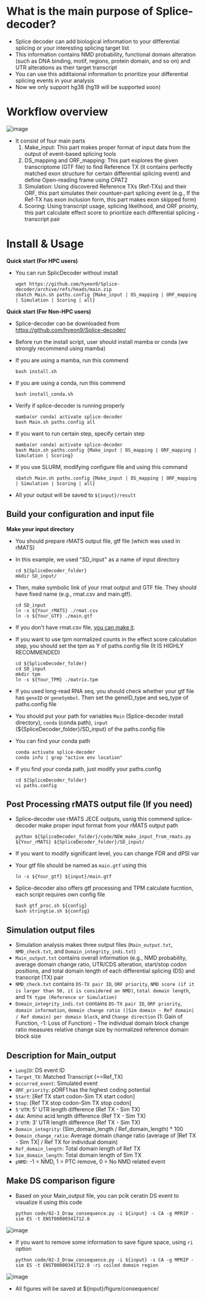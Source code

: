 # What is the main purpose of Splice-decoder?
* Splice decoder can add biological information to your differential splicing or your interesting splicing target list
* This information contains NMD probability, functional domain alteration (such as DNA binding, motif, regions, protein domain, and so on) and UTR alterations as their target transcript
* You can use this additaional information to prioritize your differential splicing events in your analysis
* Now we only support hg38 (hg19 will be supported soon)

# Workflow overview
![image](https://github.com/user-attachments/assets/57495564-6112-4127-a4fb-3a79192af674)

* It consist of four main parts
  1. Make_input: This part makes proper format of input data from the output of event-based splicing tools
  2. DS_mapping and ORF_mapping: This part explores the given transcriptome (GTF file) to find Reference TX (it contains perfectly matched exon structure for certain differential splicing event) and define Open-reading frame using CPAT2
  3. Simulation: Using discovered Reference TXs (Ref-TXs) and their ORF, this part simulates their countuer-part splicing event (e.g., If the Ref-TX has exon inclusion form, this part makes exon skipped form)
  4. Scoring: Using transcript usage, splicing likelihood, and ORF prioirty, this part calculate effect score to prioritize each differential splicing - transcript pair

# Install & Usage
**Quick start (For HPC users)**
* You can run SplicDecoder without install

      wget https://github.com/hyeon9/Splice-decoder/archive/refs/heads/main.zip
      sbatch Main.sh paths.config {Make_input | DS_mapping | ORF_mapping | Simulation | Scoring | all}

**Quick start (For Non-HPC users)**
* Splice-decoder can be downloaded from https://github.com/hyeon9/Splice-decoder/
* Before run the install script, user should install mamba or conda (we strongly recommend using mamba)
* If you are using a mamba, run this commend
  
      bash install.sh
  
* If you are using a conda, run this commend
  
      bash install_conda.sh

* Verify if splice-decoder is running properly

      mamba(or conda) activate splice-decoder
      bash Main.sh paths.config all

* If you want to run certain step, specify certain step

      mamba(or conda) activate splice-decoder
      bash Main.sh paths.config {Make_input | DS_mapping | ORF_mapping | Simulation | Scoring}

* If you use SLURM, modifying configure file and using this command

      sbatch Main.sh paths.config {Make_input | DS_mapping | ORF_mapping | Simulation | Scoring | all}

* All your output will be saved to `${input}/result`

## Build your configuration and input file
**Make your input directory**
- You should prepare rMATS output file, gtf file (which was used in rMATS)
- In this example, we used "SD_input" as a name of input directory
  
      cd ${SpliceDecoder_folder}
      mkdir SD_input/

- Then, make symbolic link of your rmat output and GTF file. They should have fixed name (e.g., rmat.csv and main.gtf).

      cd SD_input
      ln -s ${Your_rMATS} ./rmat.csv
      ln -s ${Your_GTF} ./main.gtf

- If you don't have rmat.csv file, [you can make it](#post-processing-rmats-output-file-(if-you-need)).
  
- If you want to use tpm normalized counts in the effect score calculation step, you should set the tpm as Y of paths.config file (It IS HIGHLY RECOMMENDED)

      cd ${SpliceDecoder_folder}
      cd SD_input
      mkdir tpm
      ln -s ${Your_TPM} ./matrix.tpm

- If you used long-read RNA seq, you should check whether your gtf file has `geneID` or `geneSymbol`. Then set the geneID_type and seq_type of paths.config file
- You should put your path for variables `Main` (Splice-decoder install directory), `conda` (conda path), `input` (${SpliceDecoder_folder}/SD_input) of the paths.config file
- You can find your conda path

      conda activate splice-decoder
      conda info | grep "active env location"

- If you find your conda path, just modify your paths.config

      cd ${SpliceDecoder_folder}
      vi paths.config


## Post Processing rMATS output file (If you need)
* Splice-decoder use rMATS JECE outputs, usnig this commend splice-decoder make proper input format from your rMATS output path
  
      python ${SpliceDecoder_folder}/code/NEW_make_input_from_rmats.py ${Your_rMATS} ${SpliceDecoder_folder}/SD_input/

* If you want to modify significant level, you can change FDR and dPSI var
* Your gtf file should be named as `main.gtf` using this

      ln -s ${Your_gtf} ${input}/main.gtf
  
* Splice-decoder also offers gtf processing and TPM calculate fucntion, each script requires own config file

      bash gtf_proc.sh ${config}
      bash stringtie.sh ${config}

## Simulation output files
* Simulation analysis makes three output files (`Main_output.txt`, `NMD_check.txt`, and `Domain_integrity_indi.txt`)
* `Main_output.txt` contains overall information (e.g., NMD probability, average domain change ratio, UTR/CDS alteration, start/stop codon positions, and total domain length of each differential splicing (DS) and transcript (TX) pair
* `NMD_check.txt` contains `DS-TX pair ID`, `ORF priority`, `NMD score (if it is larger than 50, it is considered an NMD)`, `total domain length`, and `TX type (Reference or Simulation)`
* `Domain_integrity_indi.txt` contains `DS-TX pair ID`, `ORF priority`, `domain information`, `domain change ratio (|Sim domain - Ref domain| / Ref domain) per domain block`, and `Change direction` (1: Gain of Function, -1: Loss of Function) - The individual domain block change ratio measures relative change size by normalized reference domain block size

## Description for Main_output
- `LongID`: DS event ID
- `Target_TX`: Matched Transcript (==Ref_TX)
- `occurred_event`: Simulated event
- `ORF_priority`: pORF1 has the highest coding potential
- `Start`: [Ref TX start codon-Sim TX start codon]
- `Stop`: [Ref TX stop codon-Sim TX stop codon]
- `5'UTR`: 5' UTR length difference (Ref TX - Sim TX)
- `dAA`: Amino acid length difference (Ref TX - Sim TX)
- `3'UTR`: 3' UTR length difference (Ref TX - Sim TX)
- `Domain_integrity`: (Sim_domain_length / Ref_domain_length) * 100
- `Domain_change_ratio`: Average domain change ratio (average of |Ref TX - Sim TX| / Ref TX for individual domain)
- `Ref_domain_length`: Total domain length of Ref TX
- `Sim_domain_length`: Total domain length of Sim TX
- `pNMD`: -1 = NMD, 1 = PTC remove, 0 = No NMD related event

## Make DS comparison figure
* Based on your Main_output file, you can pcik ceratin DS event to visualize it using this code

      python code/02-3_Draw_consequence.py -i ${input} -s CA -g MPRIP -sim ES -t ENST00000341712.8
![image](https://github.com/hyeon9/Splice-decoder/assets/51947181/507a44e8-be55-4be5-b187-35ca3f791d7d)


* If you want to remove some information to save figure space, using `ri` option
  
      python code/02-3_Draw_consequence.py -i ${input} -s CA -g MPRIP -sim ES -t ENST00000341712.8 -ri coiled domain region
![image](https://github.com/hyeon9/Splice-decoder/assets/51947181/45275f9c-8e21-4618-abc7-a4713122f3b0)


* All figures will be saved at ${input}/figure/consequence/

